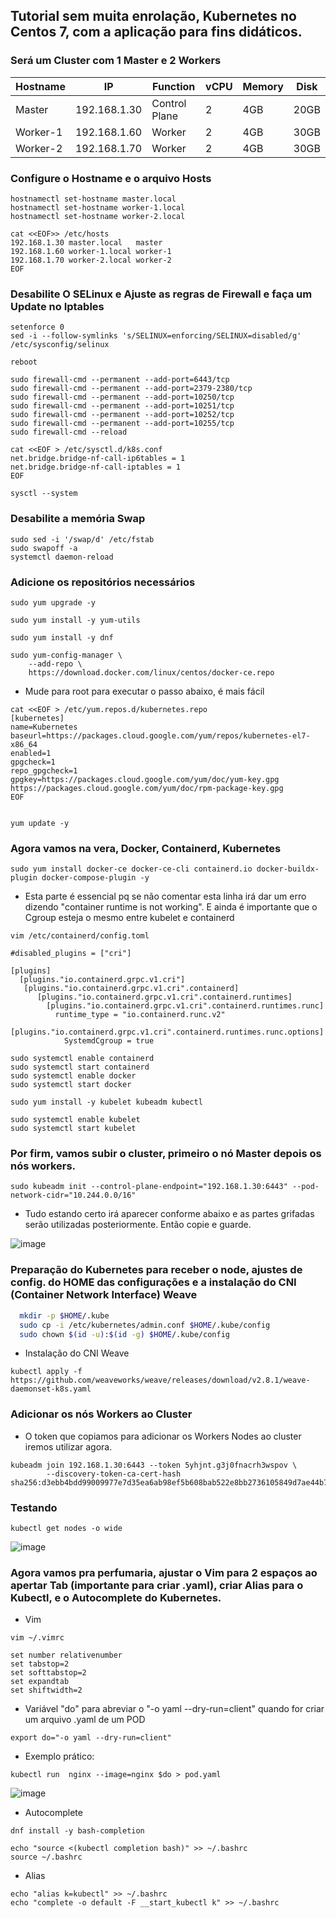 ## Tutorial sem muita enrolação, Kubernetes no Centos 7, com a aplicação para fins didáticos. 

### Será um Cluster com 1 Master e 2 Workers

|    Hostname     |      IP      |    Function   |    vCPU   |  Memory  |   Disk   |
|-----------------|--------------|---------------|-----------|----------|----------|
| Master  | 192.168.1.30 | Control Plane |     2     |   4GB    |   20GB   |
|     Worker-1    | 192.168.1.60 |    Worker     |     2     |   4GB    |   30GB   |
|     Worker-2    | 192.168.1.70 |    Worker     |     2     |   4GB    |   30GB   |

### Configure o Hostname e o arquivo Hosts

```bash=
hostnamectl set-hostname master.local
hostnamectl set-hostname worker-1.local
hostnamectl set-hostname worker-2.local
```
```bash=
cat <<EOF>> /etc/hosts
192.168.1.30 master.local   master
192.168.1.60 worker-1.local worker-1
192.168.1.70 worker-2.local worker-2
EOF
``` 

### Desabilite O SELinux e Ajuste as regras de Firewall e faça um Update no Iptables

```bash=
setenforce 0
sed -i --follow-symlinks 's/SELINUX=enforcing/SELINUX=disabled/g' /etc/sysconfig/selinux

reboot
```
```bash=
sudo firewall-cmd --permanent --add-port=6443/tcp
sudo firewall-cmd --permanent --add-port=2379-2380/tcp
sudo firewall-cmd --permanent --add-port=10250/tcp
sudo firewall-cmd --permanent --add-port=10251/tcp
sudo firewall-cmd --permanent --add-port=10252/tcp
sudo firewall-cmd --permanent --add-port=10255/tcp
sudo firewall-cmd --reload
```
```bash=
cat <<EOF > /etc/sysctl.d/k8s.conf
net.bridge.bridge-nf-call-ip6tables = 1
net.bridge.bridge-nf-call-iptables = 1
EOF

sysctl --system
```

### Desabilite a memória Swap

```bash=
sudo sed -i '/swap/d' /etc/fstab
sudo swapoff -a
systemctl daemon-reload
```



### Adicione os repositórios necessários

```bash=
sudo yum upgrade -y

sudo yum install -y yum-utils

sudo yum install -y dnf

sudo yum-config-manager \
    --add-repo \
    https://download.docker.com/linux/centos/docker-ce.repo
```

* Mude para root para executar o passo abaixo, é mais fácil

```bash=
cat <<EOF > /etc/yum.repos.d/kubernetes.repo
[kubernetes]
name=Kubernetes
baseurl=https://packages.cloud.google.com/yum/repos/kubernetes-el7-x86_64
enabled=1
gpgcheck=1
repo_gpgcheck=1
gpgkey=https://packages.cloud.google.com/yum/doc/yum-key.gpg https://packages.cloud.google.com/yum/doc/rpm-package-key.gpg
EOF


yum update -y
```

### Agora vamos na vera, Docker, Containerd, Kubernetes

```bash=
sudo yum install docker-ce docker-ce-cli containerd.io docker-buildx-plugin docker-compose-plugin -y
```

* Esta parte é essencial pq se não comentar esta linha irá dar um erro dizendo "container runtime is not working". E ainda é importante que o Cgroup esteja o mesmo entre kubelet e containerd

```bash=
vim /etc/containerd/config.toml

#disabled_plugins = ["cri"]

[plugins]
  [plugins."io.containerd.grpc.v1.cri"]
   [plugins."io.containerd.grpc.v1.cri".containerd]
      [plugins."io.containerd.grpc.v1.cri".containerd.runtimes]
        [plugins."io.containerd.grpc.v1.cri".containerd.runtimes.runc]
          runtime_type = "io.containerd.runc.v2"
          [plugins."io.containerd.grpc.v1.cri".containerd.runtimes.runc.options]
            SystemdCgroup = true

```
```bash=
sudo systemctl enable containerd
sudo systemctl start containerd
sudo systemctl enable docker
sudo systemctl start docker
```

```bash=
sudo yum install -y kubelet kubeadm kubectl
```
```bash=
sudo systemctl enable kubelet
sudo systemctl start kubelet
```

### Por firm, vamos subir o cluster, primeiro o nó Master depois os nós workers.

```bash=
sudo kubeadm init --control-plane-endpoint="192.168.1.30:6443" --pod-network-cidr="10.244.0.0/16"
```

* Tudo estando certo irá aparecer conforme abaixo e as partes grifadas serão utilizadas posteriormente. Então copie e guarde.

![image](https://user-images.githubusercontent.com/97816800/220653405-9ab67f27-5a74-4a01-9f35-fc5f94103378.png)

### Preparação do Kubernetes para receber o node, ajustes de config. do HOME das configurações e a instalação do CNI (Container Network Interface) Weave

```bash
  mkdir -p $HOME/.kube
  sudo cp -i /etc/kubernetes/admin.conf $HOME/.kube/config
  sudo chown $(id -u):$(id -g) $HOME/.kube/config
```
* Instalação do CNI Weave

```bash=
kubectl apply -f https://github.com/weaveworks/weave/releases/download/v2.8.1/weave-daemonset-k8s.yaml
```

### Adicionar os nós Workers ao Cluster

* O token que copiamos para adicionar os Workers Nodes ao cluster iremos utilizar agora. 

```bash=
kubeadm join 192.168.1.30:6443 --token 5yhjnt.g3j0fnacrh3wspov \
        --discovery-token-ca-cert-hash sha256:d3ebb4bdd99009977e7d35ea6ab98ef5b608bab522e8bb2736105849d7ae44b7
```

### Testando

```bash=
kubectl get nodes -o wide
```

![image](https://user-images.githubusercontent.com/97816800/220674115-6db31aa8-e7b5-43fc-8c2c-69bcc0d0137e.png)

### Agora vamos pra perfumaria, ajustar o Vim para 2 espaços ao apertar Tab (importante para criar .yaml), criar Alias para o Kubectl, e o Autocomplete do Kubernetes. 

* Vim

```bash=
vim ~/.vimrc

set number relativenumber
set tabstop=2
set softtabstop=2
set expandtab
set shiftwidth=2
```

* Variável "do" para abreviar o "-o yaml --dry-run=client" quando for criar um arquivo .yaml de um POD
```bash=
export do="-o yaml --dry-run=client"
```

* Exemplo prático:
```bash=
kubectl run  nginx --image=nginx $do > pod.yaml
```
![image](https://user-images.githubusercontent.com/97816800/220683157-3600b556-1b7e-49a6-aead-07a445940f22.png)

* Autocomplete
```bash=
dnf install -y bash-completion
```

```bash=
echo "source <(kubectl completion bash)" >> ~/.bashrc
source ~/.bashrc
```

* Alias
```bash=
echo "alias k=kubectl" >> ~/.bashrc
echo "complete -o default -F __start_kubectl k" >> ~/.bashrc
```
